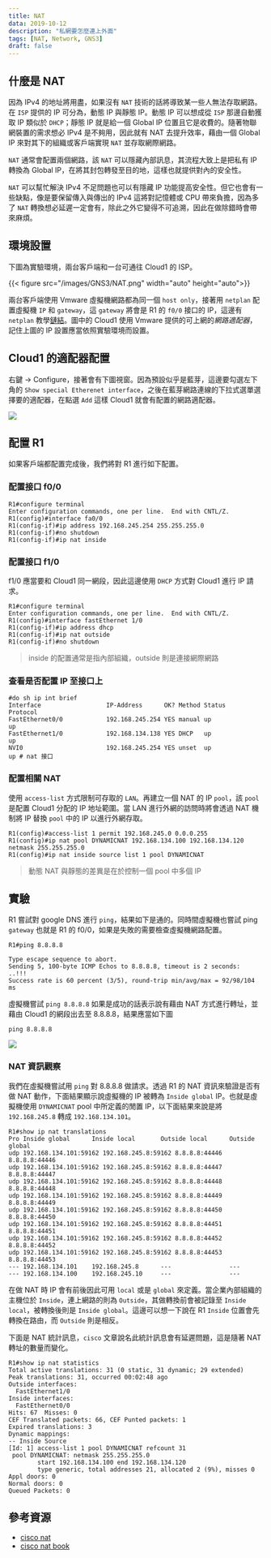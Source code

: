 ```yaml
---
title: NAT
data: 2019-10-12
description: "私網要怎麼連上外面"
tags: [NAT, Network, GNS3]
draft: false
---
```

## 什麼是 NAT

因為 IPv4 的地址將用盡，如果沒有 `NAT` 技術的話將導致某一些人無法存取網路。在 `ISP` 提供的 IP 可分為，動態 IP 與靜態 IP。動態 IP 可以想成從 `ISP` 那邊自動獲取 IP 類似於 `DHCP`；靜態 IP 就是給一個 Global IP 位置且它是收費的。隨著物聯網裝置的需求想必 IPv4 是不夠用，因此就有 NAT 去提升效率，藉由一個 Global IP 來對其下的組織或客戶端實現 `NAT` 並存取網際網路。

`NAT` 通常會配置兩個網路，該 `NAT` 可以隱藏內部訊息，其流程大致上是把私有 IP 轉換為 Global IP，在將其封包轉發至目的地，這樣也就提供對內的安全性。

`NAT` 可以幫忙解決 IPv4 不足問題也可以有隱藏 IP 功能提高安全性。但它也會有一些缺點，像是要保留傳入與傳出的 IPv4 這將對記憶體或 CPU 帶來負擔，因為多了 `NAT` 轉換想必延遲一定會有，除此之外它變得不可追溯，因此在做除錯時會帶來麻煩。


## 環境設置

下圖為實驗環境，兩台客戶端和一台可通往 Cloud1 的 ISP。

<!-- ![](../assets/img/GNS3/NAT.png) -->
{{< figure src="/images/GNS3/NAT.png" width="auto" height="auto">}}


兩台客戶端使用 Vmware 虛擬機網路都為同一個 `host only`，接著用 `netplan` 配置虛擬機 `IP` 和 `gateway`，這 `gateway` 將會是 R1 的 `f0/0` 接口的 IP，這邊有 `netplan` 教學[鏈結](https://blog.gtwang.org/linux/ubuntu-linux-1804-configure-network-static-ip-address-tutorial/)。圖中的 Cloud1 使用 Vmware 提供的可上網的*網路適配器*，記住上圖的 IP 設置應當依照實驗環境而設置。

## Cloud1 的適配器配置

右鍵 -> Configure，接著會有下圖視窗。因為預設似乎是藍芽，這邊要勾選左下角的 `Show special Etherenet interface`，之後在藍芽網路連線的下拉式選單選擇要的適配器，在點選 `Add` 這樣 Cloud1 就會有配置的網路適配器。

![](https://i.imgur.com/RADCvwf.png)


## 配置 R1

如果客戶端都配置完成後，我們將對 R1 進行如下配置。

### 配置接口 f0/0
```
R1#configure terminal
Enter configuration commands, one per line.  End with CNTL/Z.
R1(config)#interface fa0/0
R1(config-if)#ip address 192.168.245.254 255.255.255.0
R1(config-if)#no shutdown
R1(config-if)#ip nat inside
```
### 配置接口 f1/0

f1/0 應當要和 Cloud1 同一網段，因此這邊使用 `DHCP` 方式對 Cloud1 進行 IP 請求。

```
R1#configure terminal
Enter configuration commands, one per line.  End with CNTL/Z.
R1(config)#interface fastEthernet 1/0
R1(config-if)#ip address dhcp 
R1(config-if)#ip nat outside
R1(config-if)#no shutdown
```

> inside 的配置通常是指內部組織，outside 則是連接網際網路

### 查看是否配置 IP 至接口上

```shell
#do sh ip int brief
Interface                  IP-Address      OK? Method Status                Protocol
FastEthernet0/0            192.168.245.254 YES manual up                    up
FastEthernet1/0            192.168.134.138 YES DHCP   up                    up
NVI0                       192.168.245.254 YES unset  up                    up # nat 接口
```

### 配置相關 NAT
使用 `access-list` 方式限制可存取的 `LAN`。再建立一個 NAT 的 IP `pool`，該 `pool` 是配置 Cloud1 分配的 IP 地址範圍。當 LAN 進行外網的訪問時將會透過 NAT 機制將 IP 替換 `pool` 中的 IP 以進行外網存取。

```shell
R1(config)#access-list 1 permit 192.168.245.0 0.0.0.255
R1(config)#ip nat pool DYNAMICNAT 192.168.134.100 192.168.134.120 netmask 255.255.255.0
R1(config)#ip nat inside source list 1 pool DYNAMICNAT
```

>動態 NAT 與靜態的差異是在於控制一個 pool 中多個 IP

## 實驗

R1 嘗試對 google DNS 進行 `ping`，結果如下是通的。同時間虛擬機也嘗試 ping `gateway` 也就是 R1 的 f0/0，如果是失敗的需要檢查虛擬機網路配置。

```shell
R1#ping 8.8.8.8

Type escape sequence to abort.
Sending 5, 100-byte ICMP Echos to 8.8.8.8, timeout is 2 seconds:
..!!!
Success rate is 60 percent (3/5), round-trip min/avg/max = 92/98/104 ms
```

虛擬機嘗試 `ping 8.8.8.8` 如果是成功的話表示說有藉由 NAT 方式進行轉址，並藉由 Cloud1 的網段出去至 8.8.8.8，結果應當如下圖

```shell
ping 8.8.8.8
```

![](https://i.imgur.com/W6AlAsE.png)

### NAT 資訊觀察

我們在虛擬機嘗試用 `ping` 對 8.8.8.8 做請求。透過 R1 的 NAT 資訊來驗證是否有做 NAT 動作，下面結果顯示說虛擬機的 IP 被轉為 `Inside global` IP。也就是虛擬機使用 `DYNAMICNAT` pool 中所定義的閒置 IP，以下面結果來說是將 `192.168.245.8` 轉成 `192.168.134.101`。

```shell
R1#show ip nat translations
Pro Inside global      Inside local       Outside local      Outside global
udp 192.168.134.101:59162 192.168.245.8:59162 8.8.8.8:44446  8.8.8.8:44446
udp 192.168.134.101:59162 192.168.245.8:59162 8.8.8.8:44447  8.8.8.8:44447
udp 192.168.134.101:59162 192.168.245.8:59162 8.8.8.8:44448  8.8.8.8:44448
udp 192.168.134.101:59162 192.168.245.8:59162 8.8.8.8:44449  8.8.8.8:44449
udp 192.168.134.101:59162 192.168.245.8:59162 8.8.8.8:44450  8.8.8.8:44450
udp 192.168.134.101:59162 192.168.245.8:59162 8.8.8.8:44451  8.8.8.8:44451
udp 192.168.134.101:59162 192.168.245.8:59162 8.8.8.8:44452  8.8.8.8:44452
udp 192.168.134.101:59162 192.168.245.8:59162 8.8.8.8:44453  8.8.8.8:44453
--- 192.168.134.101    192.168.245.8      ---                ---
--- 192.168.134.100    192.168.245.10     ---                ---
```

在做 NAT 時 IP 會有前後因此可用 `local` 或是 `global` 來定義。當企業內部組織的主機位於 `Inside`，連上網路的則為 `Outside`，其做轉換前會被記錄至 `Inside local`，被轉換後則是 `Inside global`。這邊可以想一下說在 R1 `Inside` 位置會先轉換在路由，而 `Outside` 則是相反。

下面是 NAT 統計訊息，`cisco` 文章說名此統計訊息會有延遲問題，這是隨著 NAT 轉址的數量而變化。

```shell
R1#show ip nat statistics
Total active translations: 31 (0 static, 31 dynamic; 29 extended)
Peak translations: 31, occurred 00:02:48 ago
Outside interfaces:
  FastEthernet1/0
Inside interfaces:
  FastEthernet0/0
Hits: 67  Misses: 0
CEF Translated packets: 66, CEF Punted packets: 1
Expired translations: 3
Dynamic mappings:
-- Inside Source
[Id: 1] access-list 1 pool DYNAMICNAT refcount 31
 pool DYNAMICNAT: netmask 255.255.255.0
        start 192.168.134.100 end 192.168.134.120
        type generic, total addresses 21, allocated 2 (9%), misses 0
Appl doors: 0
Normal doors: 0
Queued Packets: 0
```

## 參考資源

- [cisco nat](https://www.cisco.com/c/en/us/support/docs/ip/network-address-translation-nat/8605-13.html)
- [cisco nat book](https://www.cisco.com/c/en/us/td/docs/ios-xml/ios/ipaddr_nat/configuration/xe-16/nat-xe-16-book/iadnat-addr-consv.html)